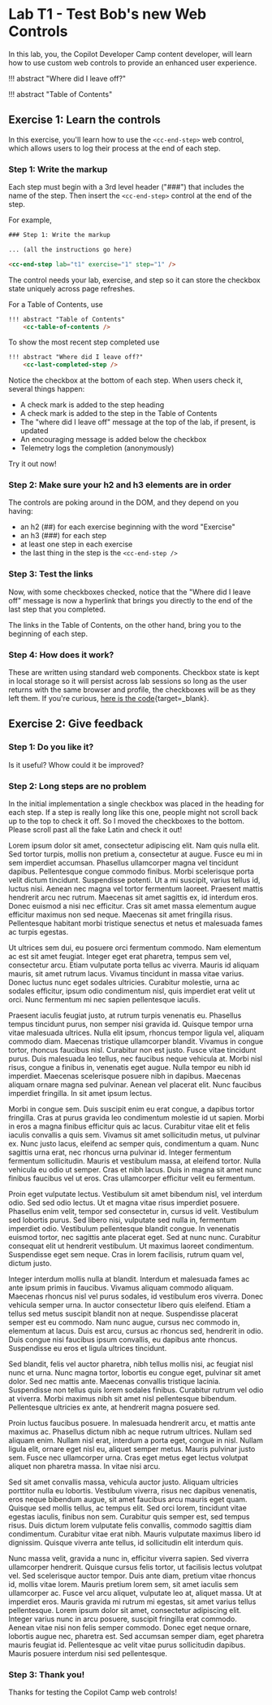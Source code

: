 # Lab T1 - Test Bob's new Web Controls

In this lab, you, the Copilot Developer Camp content developer, will learn how to use custom web controls to provide an enhanced user experience.

!!! abstract "Where did I leave off?"
    <cc-last-completed-step />

!!! abstract "Table of Contents"
    <cc-table-of-contents />

## Exercise 1: Learn the controls

In this exercise, you'll learn how to use the `<cc-end-step>` web control, which allows users to log their process at the end of each step.

### Step 1: Write the markup

Each step must begin with a 3rd level header ("###") that includes the name of the step.
Then insert the `<cc-end-step>` control at the end of the step.

For example,

~~~html
### Step 1: Write the markup

... (all the instructions go here)

<cc-end-step lab="t1" exercise="1" step="1" />
~~~

The control needs your lab, exercise, and step so it can store the checkbox state uniquely across page refreshes.

For a Table of Contents, use
~~~html
!!! abstract "Table of Contents"
    <cc-table-of-contents />
~~~

To show the most recent step completed use
~~~html
!!! abstract "Where did I leave off?"
    <cc-last-completed-step />
~~~

Notice the checkbox at the bottom of each step. When users check it, several things happen:

* A check mark is added to the step heading
* A check mark is added to the step in the Table of Contents
* The "where did I leave off" message at the top of the lab, if present, is updated
* An encouraging message is added below the checkbox
* Telemetry logs the completion (anonymously)

Try it out now!

<cc-end-step lab="t1" exercise="1" step="1" />

### Step 2: Make sure your h2 and h3 elements are in order

The controls are poking around in the DOM, and they depend on you having:

 - an h2 (##) for each exercise beginning with the word "Exercise"
 - an h3 (###) for each step 
 - at least one step in each exercise
 - the last thing in the step is the `<cc-end-step />`

<cc-end-step lab="t1" exercise="1" step="2" />

### Step 3: Test the links

Now, with some checkboxes checked, notice that the "Where did I leave off" message is now a hyperlink that brings you directly to the end of the last step that you completed.

The links in the Table of Contents, on the other hand, bring you to the beginning of each step.

<cc-end-step lab="t1" exercise="1" step="3" />

### Step 4: How does it work?

These are written using standard web components. Checkbox state is kept in local storage so it will persist across lab sessions so long as the user returns with the same browser and profile, the checkboxes will be as they left them. If you're curious, [here is the code](https://github.com/microsoft/copilot-camp/blob/main/docs/javascripts/cc-lab-step.js){target=_blank}.

<cc-end-step lab="t1" exercise="1" step="4" />

## Exercise 2: Give feedback

### Step 1: Do you like it?

Is it useful? Whow could it be improved?

<cc-end-step lab="t1" exercise="2" step="1" />

### Step 2: Long steps are no problem

In the initial implementation a single checkbox was placed in the heading for each step.
If a step is really long like this one, people might not scroll back up to the top to check it off. So I moved the checkboxes to the bottom.
Please scroll past all the fake Latin and check it out!

Lorem ipsum dolor sit amet, consectetur adipiscing elit. Nam quis nulla elit. Sed tortor turpis, mollis non pretium a, consectetur at augue. Fusce eu mi in sem imperdiet accumsan. Phasellus ullamcorper magna vel tincidunt dapibus. Pellentesque congue commodo finibus. Morbi scelerisque porta velit dictum tincidunt. Suspendisse potenti. Ut a mi suscipit, varius tellus id, luctus nisi. Aenean nec magna vel tortor fermentum laoreet. Praesent mattis hendrerit arcu nec rutrum. Maecenas sit amet sagittis ex, id interdum eros. Donec euismod a nisi nec efficitur. Cras sit amet massa elementum augue efficitur maximus non sed neque. Maecenas sit amet fringilla risus. Pellentesque habitant morbi tristique senectus et netus et malesuada fames ac turpis egestas.

Ut ultrices sem dui, eu posuere orci fermentum commodo. Nam elementum ac est sit amet feugiat. Integer eget erat pharetra, tempus sem vel, consectetur arcu. Etiam vulputate porta tellus ac viverra. Mauris id aliquam mauris, sit amet rutrum lacus. Vivamus tincidunt in massa vitae varius. Donec luctus nunc eget sodales ultricies. Curabitur molestie, urna ac sodales efficitur, ipsum odio condimentum nisl, quis imperdiet erat velit ut orci. Nunc fermentum mi nec sapien pellentesque iaculis.

Praesent iaculis feugiat justo, at rutrum turpis venenatis eu. Phasellus tempus tincidunt purus, non semper nisi gravida id. Quisque tempor urna vitae malesuada ultrices. Nulla elit ipsum, rhoncus tempor ligula vel, aliquam commodo diam. Maecenas tristique ullamcorper blandit. Vivamus in congue tortor, rhoncus faucibus nisl. Curabitur non est justo. Fusce vitae tincidunt purus. Duis malesuada leo tellus, nec faucibus neque vehicula at. Morbi nisl risus, congue a finibus in, venenatis eget augue. Nulla tempor eu nibh id imperdiet. Maecenas scelerisque posuere nibh in dapibus. Maecenas aliquam ornare magna sed pulvinar. Aenean vel placerat elit. Nunc faucibus imperdiet fringilla. In sit amet ipsum lectus.

Morbi in congue sem. Duis suscipit enim eu erat congue, a dapibus tortor fringilla. Cras at purus gravida leo condimentum molestie id ut sapien. Morbi in eros a magna finibus efficitur quis ac lacus. Curabitur vitae elit et felis iaculis convallis a quis sem. Vivamus sit amet sollicitudin metus, ut pulvinar ex. Nunc justo lacus, eleifend ac semper quis, condimentum a quam. Nunc sagittis urna erat, nec rhoncus urna pulvinar id. Integer fermentum fermentum sollicitudin. Mauris et vestibulum massa, at eleifend tortor. Nulla vehicula eu odio ut semper. Cras et nibh lacus. Duis in magna sit amet nunc finibus faucibus vel ut eros. Cras ullamcorper efficitur velit eu fermentum.

Proin eget vulputate lectus. Vestibulum sit amet bibendum nisl, vel interdum odio. Sed sed odio lectus. Ut et magna vitae risus imperdiet posuere. Phasellus enim velit, tempor sed consectetur in, cursus id velit. Vestibulum sed lobortis purus. Sed libero nisi, vulputate sed nulla in, fermentum imperdiet odio. Vestibulum pellentesque blandit congue. In venenatis euismod tortor, nec sagittis ante placerat eget. Sed at nunc nunc. Curabitur consequat elit ut hendrerit vestibulum. Ut maximus laoreet condimentum. Suspendisse eget sem neque. Cras in lorem facilisis, rutrum quam vel, dictum justo.

Integer interdum mollis nulla at blandit. Interdum et malesuada fames ac ante ipsum primis in faucibus. Vivamus aliquam commodo aliquam. Maecenas rhoncus nisl vel purus sodales, id vestibulum eros viverra. Donec vehicula semper urna. In auctor consectetur libero quis eleifend. Etiam a tellus sed metus suscipit blandit non at neque. Suspendisse placerat semper est eu commodo. Nam nunc augue, cursus nec commodo in, elementum at lacus. Duis est arcu, cursus ac rhoncus sed, hendrerit in odio. Duis congue nisi faucibus ipsum convallis, eu dapibus ante rhoncus. Suspendisse eu eros et ligula ultrices tincidunt.

Sed blandit, felis vel auctor pharetra, nibh tellus mollis nisi, ac feugiat nisl nunc et urna. Nunc magna tortor, lobortis eu congue eget, pulvinar sit amet dolor. Sed nec mattis ante. Maecenas convallis tristique lacinia. Suspendisse non tellus quis lorem sodales finibus. Curabitur rutrum vel odio at viverra. Morbi maximus nibh sit amet nisl pellentesque bibendum. Pellentesque ultricies ex ante, at hendrerit magna posuere sed.

Proin luctus faucibus posuere. In malesuada hendrerit arcu, et mattis ante maximus ac. Phasellus dictum nibh ac neque rutrum ultrices. Nullam sed aliquam enim. Nullam nisl erat, interdum a porta eget, congue in nisl. Nullam ligula elit, ornare eget nisl eu, aliquet semper metus. Mauris pulvinar justo sem. Fusce nec ullamcorper urna. Cras eget metus eget lectus volutpat aliquet non pharetra massa. In vitae nisi arcu.

Sed sit amet convallis massa, vehicula auctor justo. Aliquam ultricies porttitor nulla eu lobortis. Vestibulum viverra, risus nec dapibus venenatis, eros neque bibendum augue, sit amet faucibus arcu mauris eget quam. Quisque sed mollis tellus, ac tempus elit. Sed orci lorem, tincidunt vitae egestas iaculis, finibus non sem. Curabitur quis semper est, sed tempus risus. Duis dictum lorem vulputate felis convallis, commodo sagittis diam condimentum. Curabitur vitae erat nibh. Mauris vulputate maximus libero id dignissim. Quisque viverra ante tellus, id sollicitudin elit interdum quis.

Nunc massa velit, gravida a nunc in, efficitur viverra sapien. Sed viverra ullamcorper hendrerit. Quisque cursus felis tortor, ut facilisis lectus volutpat vel. Sed scelerisque auctor tempor. Duis ante diam, pretium vitae rhoncus id, mollis vitae lorem. Mauris pretium lorem sem, sit amet iaculis sem ullamcorper ac. Fusce vel arcu aliquet, vulputate leo at, aliquet massa. Ut at imperdiet eros. Mauris gravida mi rutrum mi egestas, sit amet varius tellus pellentesque. Lorem ipsum dolor sit amet, consectetur adipiscing elit. Integer varius nunc in arcu posuere, suscipit fringilla erat commodo. Aenean vitae nisi non felis semper commodo. Donec eget neque ornare, lobortis augue nec, pharetra est. Sed accumsan semper diam, eget pharetra mauris feugiat id. Pellentesque ac velit vitae purus sollicitudin dapibus. Mauris posuere interdum nisi sed pellentesque.

<cc-end-step lab="t1" exercise="2" step="2" />

### Step 3: Thank you!

Thanks for testing the Copilot Camp web controls!

<cc-end-step lab="t1" exercise="2" step="3" />
